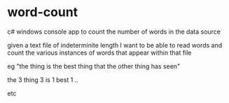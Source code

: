 # word-count
c# windows console app to count the number of words in the data source

given a text file of indeterminite length I want to be able to read words and count the various instances of words that appear within that file


eg
"the thing is the best thing that the other thing has seen"

the 3
thing 3
is 1
best 1
..

etc
